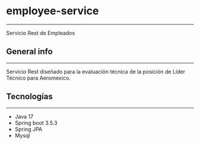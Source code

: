 # employee-service  
***
Servicio Rest de Empleados

## General info 
***
Servicio Rest diseñado para la evaluación técnica de la posición de Líder Técnico para Aeromexico.

## Tecnologías
***
* Java 17
* Spring boot 3.5.3
* Spring JPA
* Mysql

